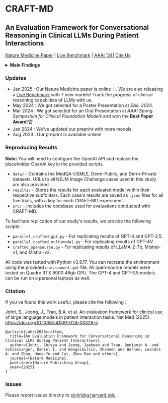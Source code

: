 # CRAFT-MD

## An Evaluation Framework for Conversational Reasoning in Clinical LLMs During Patient Interactions

[Nature Medicine Paper](https://rdcu.be/d5ovt) | [Live Benchmark](https://rajpurkarlab.github.io/craft-md-pages/) | [AAAI '24](https://openreview.net/forum?id=Bk2nbTDtm8)| [Cite Us](https://github.com/rajpurkarlab/craft-md?tab=readme-ov-file#citation)

<details>
  <summary>
	  <b>Main Findings</b>
  </summary>
CRAFT-MD is a robust and scalable evaluation framework designed to assess the conversational reasoning capabilities of clinical Large Language Models (LLMs) in real-world scenarios, going beyond traditional accuracy metrics derived from exam-style questions. The framework simulates doctor-patient interactions, where the clinical LLM's ability to gather medical histories, synthesize information, and arrive at accurate diagnoses is evaluated through a multi-agent setup. This setup includes a patient-AI, a grader-AI, and validation by medical experts to ensure the reliability of the results.
	
<p></p>Based on the evaluation of leading commercial and open-source LLMs, we propose the following recommendations to enhance the assessment of their clinical capabilities -
<p></p>

| Recommendation | Description |
|----------------|-------------|
| Recommendation 1 | Evaluate diagnostic accuracy through realistic doctor-patient conversations. |
| Recommendation 2 | Employ open-ended questions for evaluating diagnostic reasoning. |
| Recommendation 3 | Assess comprehensive history taking skills. |
| Recommendation 4 | Evaluate LLMs on the synthesis of information over multiple dialogues. |
| Recommendation 5 | Incorporate multimodal information available to physicians to enhance LLM performance. |
| Recommendation 6 | Continuous evaluation of conversational abilities for guiding development of clinical LLMs. |
| Recommendation 7 | Test and refine prompting strategies to enhance LLM performance. |
| Recommendation 8 | Implement patient-LLM interactions for ethical and scalable testing. |
| Recommendation 9 | Combine automated and expert evaluations for comprehensive insights. |
| Recommendation 10 | Encourage collection of public datasets covering diverse medical scenarios, suited for open-ended evaluation. |

</details>

### Updates
- Jan 2025 : Our Nature Medicine paper is online ✨. We are also releasing a [Live Benchmark](https://rajpurkarlab.github.io/craft-md-pages/) with 7 new models! Track the progress of clinical reasoning capabilties of LLMs with us.
- May 2024 : We got selected for a Poster Presentation at _SAIL 2024_.
- Mar 2024 : We got selected for an Oral Presentation at _AAAI Spring Symposium for Clinical Foundation Models_ and won the **Best Paper Award**!🏆
- Jan 2024 : We've updated our preprint with more models.
- Aug 2023 : Our preprint is available online!

### Reproducing Results
**Note:** You will need to configure the OpenAI API and replace the placeholder OpenAI key in the provided scripts.

* `data/` - Contains the MedQA-USMLE, Derm-Public, and Derm-Private datasets. URLs to all NEJM Image Challenge cases used in this study are also provided.
* `results/` - Stores the results for each evaluated model within their respective subfolders. Each case's results are saved as `.json` files for all five trials, with a key for each CRAFT-MD experiment.
* `src/` - Includes the codebase used for evaluations conducted with CRAFT-MD.

To facilitate replication of our study's results, we provide the following scripts:
* `parallel_craftmd_gpt.py` - For replicating results of GPT-4 and GPT-3.5.
* `parallel_craftmd_multimodal.py` - For replicating results of GPT-4V.
* `craftmd_opensource.py` - For replicating results of LLaMA-2-7b, Mistral-v1, and Mistral-v2.

All code was tested with Python v3.9.17. You can recreate the environment using the provided `environment.yml` file. All open-source models were tested on Quadro RTX 8000 48gb GPU. The GPT-4 and GPT-3.5 models can be run on a personal laptops as well.

### Citation
If you've found this work useful, please cite the following :

Johri, S., Jeong, J., Tran, B.A. et al. An evaluation framework for clinical use of large language models in patient interaction tasks. Nat Med (2025). https://doi.org/10.1038/s41591-024-03328-5

```
@article{johri2025craftmd,
  title={An Evaluation Framework for Conversational Reasoning in Clinical LLMs During Patient Interactions},
  author={Johri, Shreya and Jeong, Jaehwan and Tran, Benjamin A. and Schlessinger, Daniel I. and Wongvibulsin, Shannon and Barnes, Leandra A. and Zhou, Hong-Yu and Cai, Zhou Ran and others},
  journal={Nature Medicine},
  publisher={Nature Publishing Group},
  year={2025}
}
```

### Issues
Please report issues directly to sjohri@g.harvard.edu.


